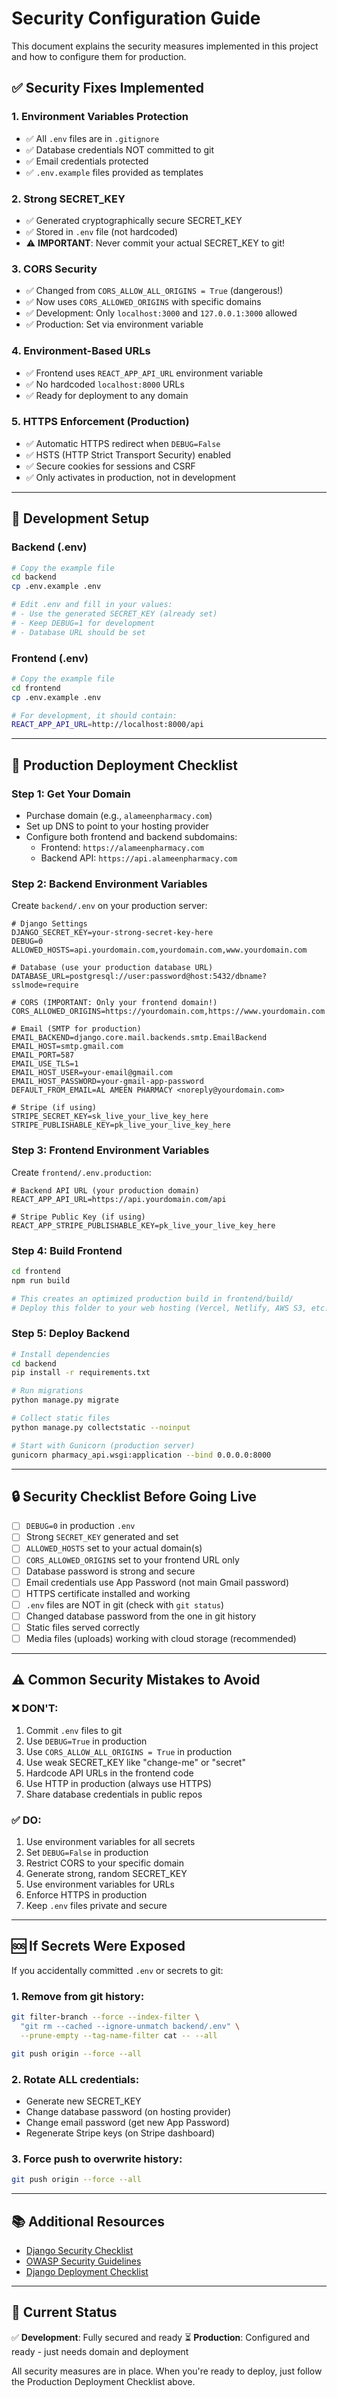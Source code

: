 # Security Configuration Guide

This document explains the security measures implemented in this project and how to configure them for production.

## ✅ Security Fixes Implemented

### 1. **Environment Variables Protection**
- ✅ All `.env` files are in `.gitignore`
- ✅ Database credentials NOT committed to git
- ✅ Email credentials protected
- ✅ `.env.example` files provided as templates

### 2. **Strong SECRET_KEY**
- ✅ Generated cryptographically secure SECRET_KEY
- ✅ Stored in `.env` file (not hardcoded)
- ⚠️ **IMPORTANT**: Never commit your actual SECRET_KEY to git!

### 3. **CORS Security**
- ✅ Changed from `CORS_ALLOW_ALL_ORIGINS = True` (dangerous!)
- ✅ Now uses `CORS_ALLOWED_ORIGINS` with specific domains
- ✅ Development: Only `localhost:3000` and `127.0.0.1:3000` allowed
- ✅ Production: Set via environment variable

### 4. **Environment-Based URLs**
- ✅ Frontend uses `REACT_APP_API_URL` environment variable
- ✅ No hardcoded `localhost:8000` URLs
- ✅ Ready for deployment to any domain

### 5. **HTTPS Enforcement (Production)**
- ✅ Automatic HTTPS redirect when `DEBUG=False`
- ✅ HSTS (HTTP Strict Transport Security) enabled
- ✅ Secure cookies for sessions and CSRF
- ✅ Only activates in production, not in development

---

## 🔧 Development Setup

### Backend (.env)
```bash
# Copy the example file
cd backend
cp .env.example .env

# Edit .env and fill in your values:
# - Use the generated SECRET_KEY (already set)
# - Keep DEBUG=1 for development
# - Database URL should be set
```

### Frontend (.env)
```bash
# Copy the example file
cd frontend
cp .env.example .env

# For development, it should contain:
REACT_APP_API_URL=http://localhost:8000/api
```

---

## 🚀 Production Deployment Checklist

### Step 1: Get Your Domain
- Purchase domain (e.g., `alameenpharmacy.com`)
- Set up DNS to point to your hosting provider
- Configure both frontend and backend subdomains:
  - Frontend: `https://alameenpharmacy.com`
  - Backend API: `https://api.alameenpharmacy.com`

### Step 2: Backend Environment Variables

Create `backend/.env` on your production server:

```env
# Django Settings
DJANGO_SECRET_KEY=your-strong-secret-key-here
DEBUG=0
ALLOWED_HOSTS=api.yourdomain.com,yourdomain.com,www.yourdomain.com

# Database (use your production database URL)
DATABASE_URL=postgresql://user:password@host:5432/dbname?sslmode=require

# CORS (IMPORTANT: Only your frontend domain!)
CORS_ALLOWED_ORIGINS=https://yourdomain.com,https://www.yourdomain.com

# Email (SMTP for production)
EMAIL_BACKEND=django.core.mail.backends.smtp.EmailBackend
EMAIL_HOST=smtp.gmail.com
EMAIL_PORT=587
EMAIL_USE_TLS=1
EMAIL_HOST_USER=your-email@gmail.com
EMAIL_HOST_PASSWORD=your-gmail-app-password
DEFAULT_FROM_EMAIL=AL AMEEN PHARMACY <noreply@yourdomain.com>

# Stripe (if using)
STRIPE_SECRET_KEY=sk_live_your_live_key_here
STRIPE_PUBLISHABLE_KEY=pk_live_your_live_key_here
```

### Step 3: Frontend Environment Variables

Create `frontend/.env.production`:

```env
# Backend API URL (your production domain)
REACT_APP_API_URL=https://api.yourdomain.com/api

# Stripe Public Key (if using)
REACT_APP_STRIPE_PUBLISHABLE_KEY=pk_live_your_live_key_here
```

### Step 4: Build Frontend
```bash
cd frontend
npm run build

# This creates an optimized production build in frontend/build/
# Deploy this folder to your web hosting (Vercel, Netlify, AWS S3, etc.)
```

### Step 5: Deploy Backend
```bash
# Install dependencies
cd backend
pip install -r requirements.txt

# Run migrations
python manage.py migrate

# Collect static files
python manage.py collectstatic --noinput

# Start with Gunicorn (production server)
gunicorn pharmacy_api.wsgi:application --bind 0.0.0.0:8000
```

---

## 🔒 Security Checklist Before Going Live

- [ ] `DEBUG=0` in production `.env`
- [ ] Strong `SECRET_KEY` generated and set
- [ ] `ALLOWED_HOSTS` set to your actual domain(s)
- [ ] `CORS_ALLOWED_ORIGINS` set to your frontend URL only
- [ ] Database password is strong and secure
- [ ] Email credentials use App Password (not main Gmail password)
- [ ] HTTPS certificate installed and working
- [ ] `.env` files are NOT in git (check with `git status`)
- [ ] Changed database password from the one in git history
- [ ] Static files served correctly
- [ ] Media files (uploads) working with cloud storage (recommended)

---

## ⚠️ Common Security Mistakes to Avoid

### ❌ DON'T:
1. Commit `.env` files to git
2. Use `DEBUG=True` in production
3. Use `CORS_ALLOW_ALL_ORIGINS = True` in production
4. Use weak SECRET_KEY like "change-me" or "secret"
5. Hardcode API URLs in the frontend code
6. Use HTTP in production (always use HTTPS)
7. Share database credentials in public repos

### ✅ DO:
1. Use environment variables for all secrets
2. Set `DEBUG=False` in production
3. Restrict CORS to your specific domain
4. Generate strong, random SECRET_KEY
5. Use environment variables for URLs
6. Enforce HTTPS in production
7. Keep `.env` files private and secure

---

## 🆘 If Secrets Were Exposed

If you accidentally committed `.env` or secrets to git:

### 1. Remove from git history:
```bash
git filter-branch --force --index-filter \
  "git rm --cached --ignore-unmatch backend/.env" \
  --prune-empty --tag-name-filter cat -- --all

git push origin --force --all
```

### 2. Rotate ALL credentials:
- Generate new SECRET_KEY
- Change database password (on hosting provider)
- Change email password (get new App Password)
- Regenerate Stripe keys (on Stripe dashboard)

### 3. Force push to overwrite history:
```bash
git push origin --force --all
```

---

## 📚 Additional Resources

- [Django Security Checklist](https://docs.djangoproject.com/en/stable/topics/security/)
- [OWASP Security Guidelines](https://owasp.org/www-project-web-security-testing-guide/)
- [Django Deployment Checklist](https://docs.djangoproject.com/en/stable/howto/deployment/checklist/)

---

## 🎯 Current Status

✅ **Development**: Fully secured and ready
⏳ **Production**: Configured and ready - just needs domain and deployment

All security measures are in place. When you're ready to deploy, just follow the Production Deployment Checklist above.
